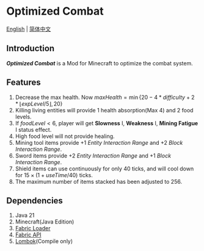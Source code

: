 # Optimized Combat
[English](README.md) | [简体中文](README_zh-CN.md)
## Introduction
***Optimized Combat*** is a Mod for Minecraft to optimize the combat system.
## Features
1. Decrease the max health. Now $maxHealth=\min\{20-4*difficulty+2*\lfloor{expLevel/5}\rfloor,20\}$
2. Killing living entities will provide 1 health absorption(Max 4) and 2 food levels.
3. If $foodLevel<6$, player will get **Slowness** I, **Weakness** I, **Mining Fatigue** I status effect.
4. High food level will not provide healing.
5. Mining tool items provide +1 *Entity Interaction Range* and +2 *Block Interaction Range*.
6. Sword items provide +2 *Entity Interaction Range* and +1 *Block Interaction Range*.
7. Shield items can use continuously for only 40 ticks, and will cool down for $15\times{(1+useTime/40)}$ ticks.
8. The maximum number of items stacked has been adjusted to 256.
## Dependencies
1. Java 21
2. Minecraft(Java Edition)
3. [Fabric Loader](https://fabricmc.net/use/installer/)
4. [Fabric API](https://www.curseforge.com/minecraft/mc-mods/fabric-api)
5. [Lombok](https://projectlombok.org/)(Compile only)
